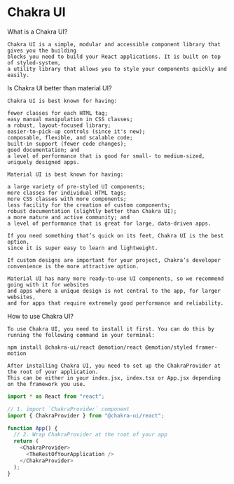 # Chakra UI

What is a Chakra UI?

    Chakra UI is a simple, modular and accessible component library that gives you the building
    blocks you need to build your React applications. It is built on top of styled-system,
    a utility library that allows you to style your components quickly and easily.

Is Chakra UI better than material UI?

    Chakra UI is best known for having:

    fewer classes for each HTML tag;
    easy manual manipulation in CSS classes;
    a robust, layout-focused library;
    easier-to-pick-up controls (since it's new);
    composable, flexible, and scalable code;
    built-in support (fewer code changes);
    good documentation; and
    a level of performance that is good for small- to medium-sized, uniquely designed apps.

    Material UI is best known for having:

    a large variety of pre-styled UI components;
    more classes for individual HTML tags;
    more CSS classes with more components;
    less facility for the creation of custom components;
    robust documentation (slightly better than Chakra UI);
    a more mature and active community; and
    a level of performance that is great for large, data-driven apps.

    If you need something that’s quick on its feet, Chakra UI is the best option,
    since it is super easy to learn and lightweight.

    If custom designs are important for your project, Chakra’s developer convenience is the more attractive option.

    Material UI has many more ready-to-use UI components, so we recommend going with it for websites
    and apps where a unique design is not central to the app, for larger websites,
    and for apps that require extremely good performance and reliability.

How to use Chakra UI?

    To use Chakra UI, you need to install it first. You can do this by running the following command in your terminal:

    npm install @chakra-ui/react @emotion/react @emotion/styled framer-motion

    After installing Chakra UI, you need to set up the ChakraProvider at the root of your application.
    This can be either in your index.jsx, index.tsx or App.jsx depending on the framework you use.

```js
import * as React from "react";

// 1. import `ChakraProvider` component
import { ChakraProvider } from "@chakra-ui/react";

function App() {
  // 2. Wrap ChakraProvider at the root of your app
  return (
    <ChakraProvider>
      <TheRestOfYourApplication />
    </ChakraProvider>
  );
}
```
